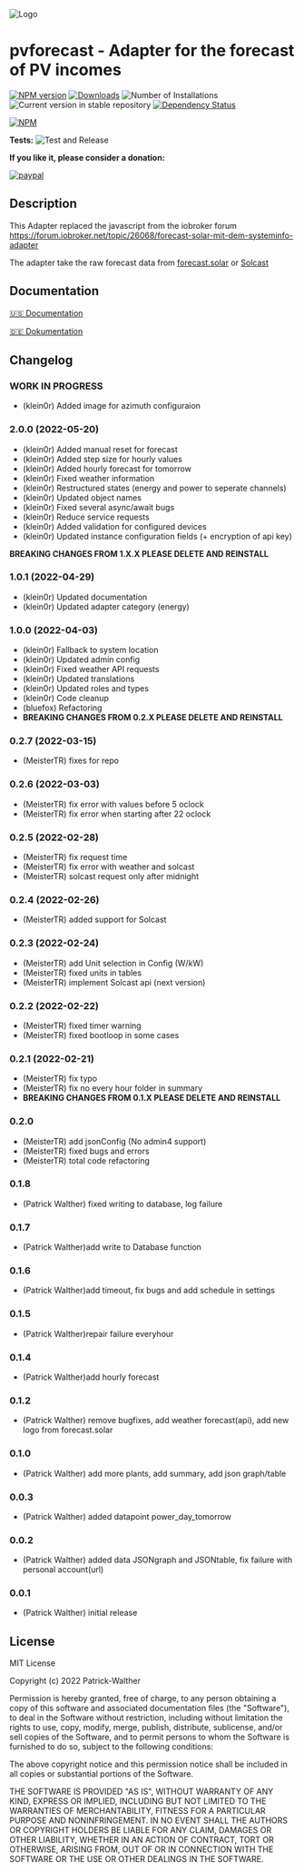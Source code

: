 ![Logo](docs/de/img/pvforecast.png)
# pvforecast - Adapter for the forecast of PV incomes
[![NPM version](https://img.shields.io/npm/v/iobroker.pvforecast.svg)](https://www.npmjs.com/package/iobroker.pvforecast)
[![Downloads](https://img.shields.io/npm/dm/iobroker.pvforecast.svg)](https://www.npmjs.com/package/iobroker.pvforecast)
![Number of Installations](https://iobroker.live/badges/pvforecast-installed.svg)
![Current version in stable repository](https://iobroker.live/badges/pvforecast-stable.svg)
[![Dependency Status](https://img.shields.io/david/Patrick-Walther/iobroker.pvforecast.svg)](https://david-dm.org/Patrick-Walther/iobroker.pvforecast)

[![NPM](https://nodei.co/npm/iobroker.pvforecast.png?downloads=true)](https://nodei.co/npm/iobroker.pvforecast/)

**Tests:** ![Test and Release](https://github.com/iobroker-community-adapters/ioBroker.pvforecast/workflows/Test%20and%20Release/badge.svg)

**If you like it, please consider a donation:**

[![paypal](https://www.paypalobjects.com/en_US/i/btn/btn_donateCC_LG.gif)](https://www.paypal.com/cgi-bin/webscr?cmd=_s-xclick&hosted_button_id=UYB92ZVNEFNF6&source=url)

## Description

This Adapter replaced the javascript from the iobroker forum https://forum.iobroker.net/topic/26068/forecast-solar-mit-dem-systeminfo-adapter

The adapter take the raw forecast data from [forecast.solar](https://api.forecast.solar) or [Solcast](https://solcast.com/)

## Documentation

[🇺🇸 Documentation](./docs/en/pvforecast.md)

[🇩🇪 Dokumentation](./docs/de/pvforecast.md)

## Changelog
<!--
    Placeholder for the next version (at the beginning of the line):
    ### **WORK IN PROGRESS**
-->
### **WORK IN PROGRESS**
* (klein0r) Added image for azimuth configuraion

### 2.0.0 (2022-05-20)
* (klein0r) Added manual reset for forecast
* (klein0r) Added step size for hourly values
* (klein0r) Added hourly forecast for tomorrow
* (klein0r) Fixed weather information
* (klein0r) Restructured states (energy and power to seperate channels)
* (klein0r) Updated object names
* (klein0r) Fixed several async/await bugs
* (klein0r) Reduce service requests
* (klein0r) Added validation for configured devices
* (klein0r) Updated instance configuration fields (+ encryption of api key)

**BREAKING CHANGES FROM 1.X.X PLEASE DELETE AND REINSTALL**

### 1.0.1 (2022-04-29)
* (klein0r) Updated documentation
* (klein0r) Updated adapter category (energy)

### 1.0.0 (2022-04-03)
* (klein0r) Fallback to system location
* (klein0r) Updated admin config
* (klein0r) Fixed weather API requests
* (klein0r) Updated translations
* (klein0r) Updated roles and types
* (klein0r) Code cleanup
* (bluefox) Refactoring
* **BREAKING CHANGES FROM 0.2.X PLEASE DELETE AND REINSTALL**

### 0.2.7 (2022-03-15)
* (MeisterTR) fixes for repo

### 0.2.6 (2022-03-03)
* (MeisterTR) fix error with values before 5 oclock
* (MeisterTR) fix error when starting after 22 oclock

### 0.2.5 (2022-02-28)
 * (MeisterTR) fix request time
 * (MeisterTR) fix error with weather and solcast
 * (MeisterTR) solcast request only after midnight

### 0.2.4 (2022-02-26)
 * (MeisterTR) added support for Solcast

### 0.2.3 (2022-02-24)
* (MeisterTR) add Unit selection in Config (W/kW)
* (MeisterTR) fixed units in tables
* (MeisterTR) implement Solcast api (next version)

### 0.2.2 (2022-02-22)
* (MeisterTR) fixed timer warning
* (MeisterTR) fixed bootloop in some cases

### 0.2.1 (2022-02-21)
* (MeisterTR) fix typo
* (MeisterTR) fix no every hour folder in summary
* **BREAKING CHANGES FROM 0.1.X PLEASE DELETE AND REINSTALL**

### 0.2.0
* (MeisterTR) add jsonConfig (No admin4 support)
* (MeisterTR) fixed bugs and errors
* (MeisterTR) total code refactoring

### 0.1.8
* (Patrick Walther) fixed writing to database, log failure

### 0.1.7
* (Patrick Walther)add write to Database function

### 0.1.6
* (Patrick Walther)add timeout, fix bugs and add schedule in settings

### 0.1.5
* (Patrick Walther)repair failure everyhour

### 0.1.4
* (Patrick Walther)add hourly forecast

### 0.1.2
* (Patrick Walther) remove bugfixes, add weather forecast(api), add new logo from forecast.solar

### 0.1.0
* (Patrick Walther) add  more plants, add summary, add json graph/table

### 0.0.3
* (Patrick Walther) added datapoint power_day_tomorrow

### 0.0.2
* (Patrick Walther) added data JSONgraph and JSONtable, fix failure with personal account(url)

### 0.0.1
* (Patrick Walther) initial release

## License
MIT License

Copyright (c) 2022 Patrick-Walther

Permission is hereby granted, free of charge, to any person obtaining a copy
of this software and associated documentation files (the "Software"), to deal
in the Software without restriction, including without limitation the rights
to use, copy, modify, merge, publish, distribute, sublicense, and/or sell
copies of the Software, and to permit persons to whom the Software is
furnished to do so, subject to the following conditions:

The above copyright notice and this permission notice shall be included in all
copies or substantial portions of the Software.

THE SOFTWARE IS PROVIDED "AS IS", WITHOUT WARRANTY OF ANY KIND, EXPRESS OR
IMPLIED, INCLUDING BUT NOT LIMITED TO THE WARRANTIES OF MERCHANTABILITY,
FITNESS FOR A PARTICULAR PURPOSE AND NONINFRINGEMENT. IN NO EVENT SHALL THE
AUTHORS OR COPYRIGHT HOLDERS BE LIABLE FOR ANY CLAIM, DAMAGES OR OTHER
LIABILITY, WHETHER IN AN ACTION OF CONTRACT, TORT OR OTHERWISE, ARISING FROM,
OUT OF OR IN CONNECTION WITH THE SOFTWARE OR THE USE OR OTHER DEALINGS IN THE
SOFTWARE.
